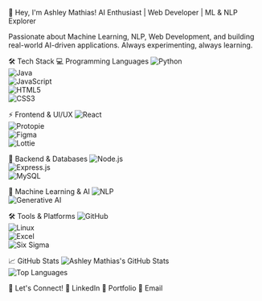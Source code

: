 👋 Hey, I'm Ashley Mathias!
AI Enthusiast | Web Developer | ML & NLP Explorer

Passionate about Machine Learning, NLP, Web Development, and building real-world AI-driven applications. Always experimenting, always learning.

🛠 Tech Stack
💻 Programming Languages
![Python](https://img.shields.io/badge/Python-3776AB?style=for-the-badge&logo=python&logoColor=white)  
![Java](https://img.shields.io/badge/Java-007396?style=for-the-badge&logo=openjdk&logoColor=white)  
![JavaScript](https://img.shields.io/badge/JavaScript-F7DF1E?style=for-the-badge&logo=javascript&logoColor=black)  
![HTML5](https://img.shields.io/badge/HTML5-E34F26?style=for-the-badge&logo=html5&logoColor=white)  
![CSS3](https://img.shields.io/badge/CSS3-1572B6?style=for-the-badge&logo=css3&logoColor=white)  

⚡ Frontend & UI/UX
![React](https://img.shields.io/badge/React-61DAFB?style=for-the-badge&logo=react&logoColor=black)  
![Protopie](https://img.shields.io/badge/ProtoPie-0096D8?style=for-the-badge&logo=protoPie&logoColor=white)  
![Figma](https://img.shields.io/badge/Figma-F24E1E?style=for-the-badge&logo=figma&logoColor=white)  
![Lottie](https://img.shields.io/badge/Lottie-543DE0?style=for-the-badge&logo=lottiefiles&logoColor=white)  

🚀 Backend & Databases
![Node.js](https://img.shields.io/badge/Node.js-339933?style=for-the-badge&logo=node.js&logoColor=white)  
![Express.js](https://img.shields.io/badge/Express.js-000000?style=for-the-badge&logo=express&logoColor=white)  
![MySQL](https://img.shields.io/badge/MySQL-4479A1?style=for-the-badge&logo=mysql&logoColor=white)  

🤖 Machine Learning & AI
![NLP](https://img.shields.io/badge/NLP-FF6F00?style=for-the-badge&logo=google&logoColor=white)  
![Generative AI](https://img.shields.io/badge/GenerativeAI-FF3366?style=for-the-badge&logo=openai&logoColor=white)  

🛠 Tools & Platforms
![GitHub](https://img.shields.io/badge/GitHub-181717?style=for-the-badge&logo=github&logoColor=white)  
![Linux](https://img.shields.io/badge/Linux-FCC624?style=for-the-badge&logo=linux&logoColor=black)  
![Excel](https://img.shields.io/badge/Microsoft%20Excel-217346?style=for-the-badge&logo=microsoftexcel&logoColor=white)  
![Six Sigma](https://img.shields.io/badge/Six%20Sigma-000000?style=for-the-badge&logo=sixsigma&logoColor=white)  

📈 GitHub Stats
![Ashley Mathias's GitHub Stats](https://github-readme-stats.vercel.app/api?username=AshleyMathias&show_icons=true&theme=radical)  
![Top Languages](https://github-readme-stats.vercel.app/api/top-langs/?username=AshleyMathias&layout=compact&theme=radical)  


🚀 Let's Connect!
📌 LinkedIn
📌 Portfolio
📌 Email

